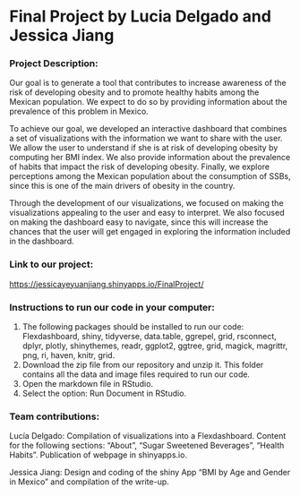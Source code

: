 # Final Project by Lucia Delgado and Jessica Jiang

### Project Description:
Our goal is to generate a tool that contributes to increase awareness of the risk of developing obesity and to promote healthy habits among the Mexican population. We expect to do so by providing information about the prevalence of this problem in Mexico. 

To achieve our goal, we developed an interactive dashboard that combines a set of visualizations with the information we want to share with the user. We allow the user to understand if she is at risk of developing obesity by computing her BMI index. We also provide information about the prevalence of habits that impact the risk of developing obesity. Finally, we explore perceptions among the Mexican population about the consumption of SSBs, since this is one of the main drivers of obesity in the country.

Through the development of our visualizations, we focused on making the visualizations appealing to the user and easy to interpret. We also focused on making the dashboard easy to navigate, since this will increase the chances that the user will get engaged in exploring the information included in the dashboard.

### Link to our project: 
https://jessicayeyuanjiang.shinyapps.io/FinalProject/

### Instructions to run our code in your computer: 
1.	The following packages should be installed to run our code: Flexdashboard, shiny, tidyverse, data.table, ggrepel, grid, rsconnect, dplyr, plotly, shinythemes, readr, ggplot2, ggtree, grid, magick, magrittr, png, ri, haven, knitr, grid. 
2.	Download the zip file from our repository and unzip it. This folder contains all the data and image files required to run our code.
3.	Open the markdown file in RStudio. 
4.	Select the option: Run Document in RStudio.

### Team contributions: 

Lucía Delgado: Compilation of visualizations into a Flexdashboard. Content for the following sections: “About”, “Sugar Sweetened Beverages”, “Health Habits”. Publication of webpage in shinyapps.io.

Jessica Jiang: Design and coding of the shiny App “BMI by Age and Gender in Mexico” and compilation of the write-up.

  

